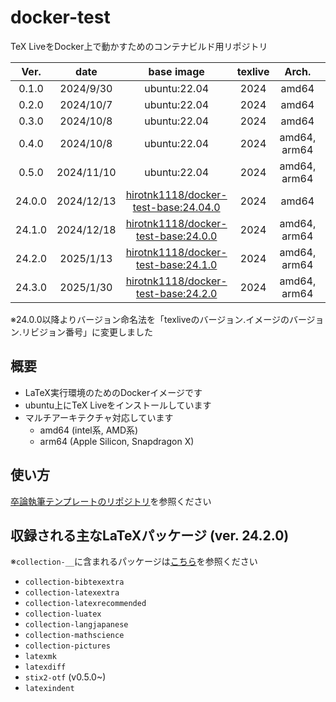 # docker-test

TeX LiveをDocker上で動かすためのコンテナビルド用リポジトリ

|  Ver.  |    date    |                                                  base image                                                  | texlive |    Arch.     | repository                                                                                                  |
| :----: | :--------: | :----------------------------------------------------------------------------------------------------------: | :-----: | :----------: | ----------------------------------------------------------------------------------------------------------- |
| 0.1.0  | 2024/9/30  |                                                 ubuntu:22.04                                                 |  2024   |    amd64     | [ghcr.io](https://github.com/HiroTNK1118/docker-test/pkgs/container/docker-test/281401957?tag=0.1.0)        |
| 0.2.0  | 2024/10/7  |                                                 ubuntu:22.04                                                 |  2024   |    amd64     | [ghcr.io](https://github.com/HiroTNK1118/docker-test/pkgs/container/docker-test/285022331?tag=0.2.0)        |
| 0.3.0  | 2024/10/8  |                                                 ubuntu:22.04                                                 |  2024   |    amd64     | [ghcr.io](https://github.com/HiroTNK1118/docker-test/pkgs/container/docker-test/285022331?tag=0.2.0)        |
| 0.4.0  | 2024/10/8  |                                                 ubuntu:22.04                                                 |  2024   | amd64, arm64 | [ghcr.io](https://github.com/HiroTNK1118/docker-test/pkgs/container/docker-test/285739845?tag=0.4.0)        |
| 0.5.0  | 2024/11/10 |                                                 ubuntu:22.04                                                 |  2024   | amd64, arm64 | [ghcr.io](https://github.com/HiroTNK1118/docker-test/pkgs/container/docker-test/303239648?tag=0.5.0)        |
| 24.0.0 | 2024/12/13 | [hirotnk1118/docker-test-base:24.04.0](https://github.com/HiroTNK1118/docker-test-base/releases/tag/24.04.0) |  2024   |    amd64     | [ghcr.io](https://github.com/HiroTNK1118/docker-test/pkgs/container/docker-test/322115012?tag=24.0.0-amd64) |
| 24.1.0 | 2024/12/18 |  [hirotnk1118/docker-test-base:24.0.0](https://github.com/HiroTNK1118/docker-test-base/releases/tag/24.0.0)  |  2024   | amd64, arm64 | [ghcr.io](https://github.com/HiroTNK1118/docker-test/pkgs/container/docker-test/324576771?tag=24.1.0)       |
| 24.2.0 | 2025/1/13  |  [hirotnk1118/docker-test-base:24.1.0](https://github.com/HiroTNK1118/docker-test-base/releases/tag/24.1.0)  |  2024   | amd64, arm64  | [ghcr.io](https://github.com/HiroTNK1118/docker-test/pkgs/container/docker-test/336101401?tag=24.2.0)       |
| 24.3.0 | 2025/1/30  |                                   [hirotnk1118/docker-test-base:24.2.0](https://github.com/HiroTNK1118/docker-test-base/releases/tag/24.2.0)                                    |  2024   | amd64, arm64 |                                                                                                             |

※24.0.0以降よりバージョン命名法を「texliveのバージョン.イメージのバージョン.リビジョン番号」に変更しました

## 概要

- LaTeX実行環境のためのDockerイメージです
- ubuntu上にTeX Liveをインストールしています
- マルチアーキテクチャ対応しています
  - amd64 (intel系, AMD系)
  - arm64 (Apple Silicon, Snapdragon X)

## 使い方

[卒論執筆テンプレートのリポジトリ](https://github.com/HiroTNK1118/latex-template-kanekolab)を参照ください

## 収録される主なLaTeXパッケージ (ver. 24.2.0)

※`collection-__`に含まれるパッケージは[こちら](https://gist.github.com/nox40/6255eef548ccad9881ce7202e3bb75dd#file-collection-depends-md)を参照ください

- `collection-bibtexextra`
- `collection-latexextra`
- `collection-latexrecommended`
- `collection-luatex`
- `collection-langjapanese`
- `collection-mathscience`
- `collection-pictures`
- `latexmk`
- `latexdiff`
- `stix2-otf` (v0.5.0~)
- `latexindent`
